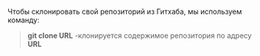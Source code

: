 Чтобы склонировать  свой репозиторий из Гитхаба, мы используем команду:  
> **git clone URL** -клонируется содержимое репозитория по адресу **URL**